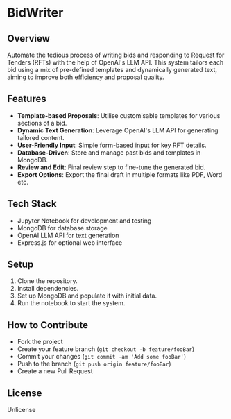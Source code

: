 # BidWriter

## Overview
Automate the tedious process of writing bids and responding to Request for Tenders (RFTs) with the help of OpenAI's LLM API. This system tailors each bid using a mix of pre-defined templates and dynamically generated text, aiming to improve both efficiency and proposal quality.

## Features
- **Template-based Proposals**: Utilise customisable templates for various sections of a bid.
- **Dynamic Text Generation**: Leverage OpenAI's LLM API for generating tailored content.
- **User-Friendly Input**: Simple form-based input for key RFT details.
- **Database-Driven**: Store and manage past bids and templates in MongoDB.
- **Review and Edit**: Final review step to fine-tune the generated bid.
- **Export Options**: Export the final draft in multiple formats like PDF, Word etc.

## Tech Stack
- Jupyter Notebook for development and testing
- MongoDB for database storage
- OpenAI LLM API for text generation
- Express.js for optional web interface

## Setup
1. Clone the repository.
2. Install dependencies.
3. Set up MongoDB and populate it with initial data.
4. Run the notebook to start the system.

## How to Contribute
- Fork the project
- Create your feature branch (`git checkout -b feature/fooBar`)
- Commit your changes (`git commit -am 'Add some fooBar'`)
- Push to the branch (`git push origin feature/fooBar`)
- Create a new Pull Request

## License
Unlicense

